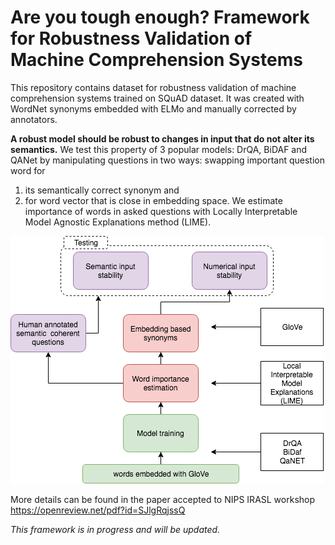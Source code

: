 # Are you tough enough? Framework for Robustness Validation of Machine Comprehension Systems

This repository contains dataset for robustness validation of machine comprehension systems trained on SQuAD dataset.
It was created with WordNet synonyms embedded with ELMo and manually corrected by annotators.

**A robust model should be robust to changes in input that do not alter its semantics.**
We test this property of 3 popular models: DrQA, BiDAF and QANet by manipulating questions in two ways:
swapping important question word for

1) its semantically correct synonym and
2) for word vector that is close in embedding space.
We estimate importance of words in asked questions with Locally Interpretable Model Agnostic Explanations method (LIME). 

![Schema of Robustness Validation Framework](img/workshop_framework_2.png)

More details can be found in the paper accepted to NIPS IRASL workshop https://openreview.net/pdf?id=SJlgRqjssQ 

*This framework is in progress and will be updated.*


